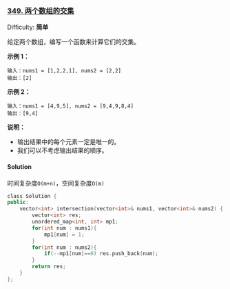 ### [349\. 两个数组的交集](https://leetcode-cn.com/problems/intersection-of-two-arrays/)

Difficulty: **简单**


给定两个数组，编写一个函数来计算它们的交集。

**示例 1：**

```
输入：nums1 = [1,2,2,1], nums2 = [2,2]
输出：[2]
```

**示例 2：**

```
输入：nums1 = [4,9,5], nums2 = [9,4,9,8,4]
输出：[9,4]
```

**说明：**

*   输出结果中的每个元素一定是唯一的。
*   我们可以不考虑输出结果的顺序。


#### Solution

时间复杂度`O(m+n)`，空间复杂度`O(m)`

```cpp
​class Solution {
public:
    vector<int> intersection(vector<int>& nums1, vector<int>& nums2) {
        vector<int> res;
        unordered_map<int, int> mp1;
        for(int num : nums1){
            mp1[num] = 1;
        }
        for(int num : nums2){
            if(--mp1[num]==0) res.push_back(num);
        }
        return res;
    }
};
```